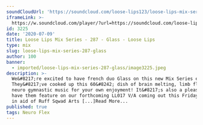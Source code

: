 ```yaml
---
soundCloudUrl: 'https://soundcloud.com/loose-lips123/loose-lips-mix-series-287-glass'
iframeLink: >-
  https://w.soundcloud.com/player/?url=https://soundcloud.com/loose-lips123/loose-lips-mix-series-287-glass&color=00aabb&auto_play=false&hide_related=false&show_comments=true&show_user=true&show_reposts=false
id: 3225
date: '2020-07-09'
title: Loose Lips Mix Series - 287 - Glass - Loose Lips
type: mix
slug: loose-lips-mix-series-287-glass
author: 100
banner:
  - imported/loose-lips-mix-series-287-glass/image3225.jpeg
description: >-
  We&#8217;re excited to have french duo Glass on this new Mix Series edition!
  They&#8217;ve cooked up this 60&#8242; dish of brain melting, limb flexing,
  neuro gymnastic music for your own enjoyment! It&#8217;s also a pleasure to
  have them feature on our forthcoming LL017 V/A coming out this Friday 10.07,
  in aid of Ruff Sqwad Arts [...]Read More...
published: true
tags: Neuro Flex
---
```

